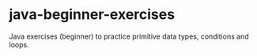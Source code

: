 # java-beginner-exercises
Java exercises (beginner) to practice primitive data types, conditions and loops.
